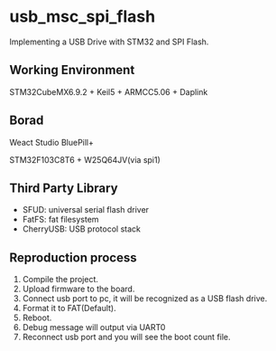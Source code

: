 # usb_msc_spi_flash

Implementing a USB Drive with STM32 and SPI Flash.

## Working Environment

STM32CubeMX6.9.2 + Keil5 + ARMCC5.06 + Daplink

## Borad

Weact Studio BluePill+

STM32F103C8T6 + W25Q64JV(via spi1)

## Third Party Library

- SFUD: universal serial flash driver
- FatFS: fat filesystem
- CherryUSB: USB protocol stack

## Reproduction process

1. Compile the project.
2. Upload firmware to the board.
3. Connect usb port to pc, it will be recognized as a USB flash drive.
3. Format it to FAT(Default).
4. Reboot.
5. Debug message will output via UART0
6. Reconnect usb port and you will see the boot count file.

